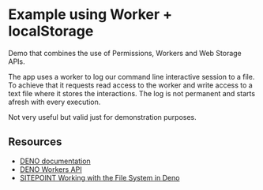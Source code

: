 # Example using Worker + localStorage

Demo that combines the use of Permissions, Workers and Web Storage APIs.

The app uses a worker to log our command line interactive session to a file. To
achieve that it requests read access to the worker and write access to a text
file where it stores the interactions. The log is not permanent and starts
afresh with every execution.

Not very useful but valid just for demonstration purposes.

## Resources

- [DENO documentation](https://doc.deno.land/deno/stable)
- [DENO Workers API](https://deno.land/manual/runtime/workers)
- [SITEPOINT Working with the File System in Deno](https://www.sitepoint.com/deno-file-system/)
